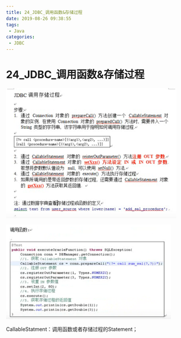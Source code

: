 ```yaml
---
title: 24_JDBC_调用函数&存储过程
date: 2019-08-26 09:38:55
tags: 
 - Java
categories:
 - JDBC
---
```


# 24_JDBC_调用函数&存储过程

![JDBC调用存储过程1](https://raw.githubusercontent.com/tomxwd/ImageHosting/master/blog/JDBC/24JDBC%E8%B0%83%E7%94%A8%E5%AD%98%E5%82%A8%E8%BF%87%E7%A8%8B1.png)

![JDBC调用存储过程2](https://raw.githubusercontent.com/tomxwd/ImageHosting/master/blog/JDBC/24JDBC%E8%B0%83%E7%94%A8%E5%AD%98%E5%82%A8%E8%BF%87%E7%A8%8B2.png)

CallableStatment：调用函数或者存储过程的Statement；

